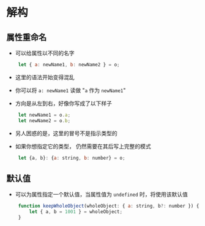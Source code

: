 # 解构

## 属性重命名

+ 可以给属性以不同的名字

   ```js
    let { a: newName1, b: newName2 } = o;
    ```

+ 这里的语法开始变得混乱
+ 你可以将 `a: newName1` 读做 "`a` 作为 `newName1`"
+ 方向是从左到右，好像你写成了以下样子

   ```js
    let newName1 = o.a;
    let newName2 = o.b;
    ```

+ 另人困惑的是，这里的冒号不是指示类型的
+ 如果你想指定它的类型， 仍然需要在其后写上完整的模式

   ```js
    let {a, b}: {a: string, b: number} = o;
    ```

## 默认值

+ 可以为属性指定一个默认值，当属性值为 `undefined` 时，将使用该默认值

   ```js
    function keepWholeObject(wholeObject: { a: string, b?: number }) {
        let { a, b = 1001 } = wholeObject;
    }
    ```

